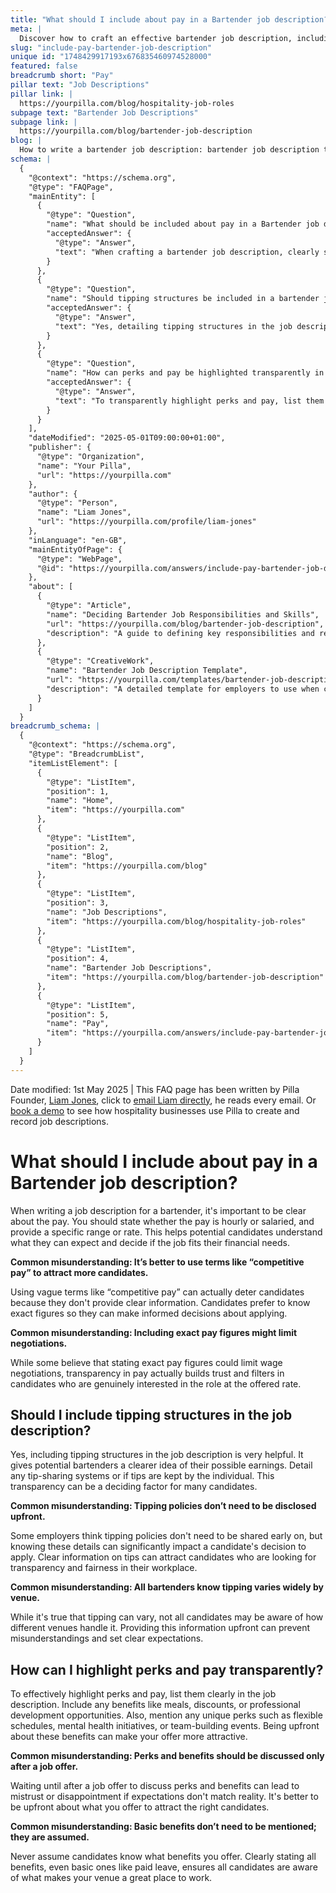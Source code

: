```yaml
---
title: "What should I include about pay in a Bartender job description?"
meta: |
  Discover how to craft an effective bartender job description, including clear pay details, tipping structures, and perks to attract the right candidates.
slug: "include-pay-bartender-job-description"
unique id: "1748429917193x676835460974528000"
featured: false
breadcrumb short: "Pay"
pillar text: "Job Descriptions"
pillar link: |
  https://yourpilla.com/blog/hospitality-job-roles
subpage text: "Bartender Job Descriptions"
subpage link: |
  https://yourpilla.com/blog/bartender-job-description
blog: |
  How to write a bartender job description: bartender job description template included.
schema: |
  {
    "@context": "https://schema.org",
    "@type": "FAQPage",
    "mainEntity": [
      {
        "@type": "Question",
        "name": "What should be included about pay in a Bartender job description?",
        "acceptedAnswer": {
          "@type": "Answer",
          "text": "When crafting a bartender job description, clearly state whether the pay is hourly or salaried, including a specific pay range or rate. This clarity helps potential candidates understand their expected earnings and assess if the job aligns with their financial needs. Avoid vague terms like 'competitive pay', which can deter candidates, and provide exact figures to build trust and filter appropriate candidates."
        }
      },
      {
        "@type": "Question",
        "name": "Should tipping structures be included in a bartender job description?",
        "acceptedAnswer": {
          "@type": "Answer",
          "text": "Yes, detailing tipping structures in the job description is beneficial as it provides potential bartenders with a clearer picture of their possible total earnings. Explain any tip-sharing policies or if tips are retained by the individual. Such transparency is vital as it can influence a candidate's decision to apply and demonstrates fairness."
        }
      },
      {
        "@type": "Question",
        "name": "How can perks and pay be highlighted transparently in a job description?",
        "acceptedAnswer": {
          "@type": "Answer",
          "text": "To transparently highlight perks and pay, list them explicitly in the job description. Mention benefits such as meals, discounts, or training opportunities, along with unique offerings like flexible schedules or mental health initiatives. Being open about these perks ensures that candidates fully understand what is offered, making the position more appealing and preventing future misunderstandings."
        }
      }
    ],
    "dateModified": "2025-05-01T09:00:00+01:00",
    "publisher": {
      "@type": "Organization",
      "name": "Your Pilla",
      "url": "https://yourpilla.com"
    },
    "author": {
      "@type": "Person",
      "name": "Liam Jones",
      "url": "https://yourpilla.com/profile/liam-jones"
    },
    "inLanguage": "en-GB",
    "mainEntityOfPage": {
      "@type": "WebPage",
      "@id": "https://yourpilla.com/answers/include-pay-bartender-job-description"
    },
    "about": [
      {
        "@type": "Article",
        "name": "Deciding Bartender Job Responsibilities and Skills",
        "url": "https://yourpilla.com/blog/bartender-job-description",
        "description": "A guide to defining key responsibilities and required skills for bartenders, aiding employers in creating comprehensive job descriptions."
      },
      {
        "@type": "CreativeWork",
        "name": "Bartender Job Description Template",
        "url": "https://yourpilla.com/templates/bartender-job-description",
        "description": "A detailed template for employers to use when creating job descriptions for bartenders, ensuring all necessary details are covered."
      }
    ]
  }
breadcrumb_schema: |
  {
    "@context": "https://schema.org",
    "@type": "BreadcrumbList",
    "itemListElement": [
      {
        "@type": "ListItem",
        "position": 1,
        "name": "Home",
        "item": "https://yourpilla.com"
      },
      {
        "@type": "ListItem",
        "position": 2,
        "name": "Blog",
        "item": "https://yourpilla.com/blog"
      },
      {
        "@type": "ListItem",
        "position": 3,
        "name": "Job Descriptions",
        "item": "https://yourpilla.com/blog/hospitality-job-roles"
      },
      {
        "@type": "ListItem",
        "position": 4,
        "name": "Bartender Job Descriptions",
        "item": "https://yourpilla.com/blog/bartender-job-description"
      },
      {
        "@type": "ListItem",
        "position": 5,
        "name": "Pay",
        "item": "https://yourpilla.com/answers/include-pay-bartender-job-description"
      }
    ]
  }
---
```


Date modified: 1st May 2025 | This FAQ page has been written by Pilla Founder, [Liam Jones](https://yourpilla.com/profile/liam-jones), click to [email Liam directly](https://mailto:liam@yourpilla.com), he reads every email. Or [book a demo](https://calendly.com/pilla/demo) to see how hospitality businesses use Pilla to create and record job descriptions.

# What should I include about pay in a Bartender job description?

When writing a job description for a bartender, it's important to be clear about the pay. You should state whether the pay is hourly or salaried, and provide a specific range or rate. This helps potential candidates understand what they can expect and decide if the job fits their financial needs.

**Common misunderstanding: It’s better to use terms like “competitive pay” to attract more candidates.**

Using vague terms like “competitive pay” can actually deter candidates because they don't provide clear information. Candidates prefer to know exact figures so they can make informed decisions about applying.

**Common misunderstanding: Including exact pay figures might limit negotiations.**

While some believe that stating exact pay figures could limit wage negotiations, transparency in pay actually builds trust and filters in candidates who are genuinely interested in the role at the offered rate.

## Should I include tipping structures in the job description?

Yes, including tipping structures in the job description is very helpful. It gives potential bartenders a clearer idea of their possible earnings. Detail any tip-sharing systems or if tips are kept by the individual. This transparency can be a deciding factor for many candidates.

**Common misunderstanding: Tipping policies don’t need to be disclosed upfront.**

Some employers think tipping policies don't need to be shared early on, but knowing these details can significantly impact a candidate's decision to apply. Clear information on tips can attract candidates who are looking for transparency and fairness in their workplace.

**Common misunderstanding: All bartenders know tipping varies widely by venue.**

While it's true that tipping can vary, not all candidates may be aware of how different venues handle it. Providing this information upfront can prevent misunderstandings and set clear expectations.

## How can I highlight perks and pay transparently?

To effectively highlight perks and pay, list them clearly in the job description. Include any benefits like meals, discounts, or professional development opportunities. Also, mention any unique perks such as flexible schedules, mental health initiatives, or team-building events. Being upfront about these benefits can make your offer more attractive.

**Common misunderstanding: Perks and benefits should be discussed only after a job offer.**

Waiting until after a job offer to discuss perks and benefits can lead to mistrust or disappointment if expectations don't match reality. It's better to be upfront about what you offer to attract the right candidates.

**Common misunderstanding: Basic benefits don’t need to be mentioned; they are assumed.**

Never assume candidates know what benefits you offer. Clearly stating all benefits, even basic ones like paid leave, ensures all candidates are aware of what makes your venue a great place to work.